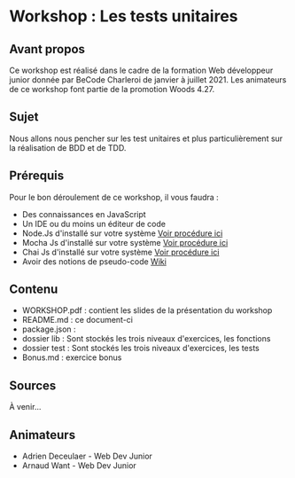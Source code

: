# Workshop : Les tests unitaires

## Avant propos
Ce workshop est réalisé dans le cadre de la formation Web développeur junior donnée par BeCode Charleroi de janvier à juillet 2021. Les animateurs de ce workshop font partie de la promotion Woods 4.27.

## Sujet
Nous allons nous pencher sur les test unitaires et plus particulièrement sur la réalisation de BDD et de TDD. 

## Prérequis
Pour le bon déroulement de ce workshop, il vous faudra :
- Des connaissances en JavaScript
- Un IDE ou du moins un éditeur de code
- Node.Js d'installé sur votre système [Voir procédure ici](https://nodejs.org/en/)
- Mocha Js d'installé sur votre système [Voir procédure ici](https://mochajs.org/)
- Chai Js d'installé sur votre système [Voir procédure ici](https://www.chaijs.com/)
- Avoir des notions de pseudo-code [Wiki](https://fr.wikipedia.org/wiki/Pseudo-code)

## Contenu
- WORKSHOP.pdf : contient les slides de la présentation du workshop
- README.md : ce document-ci
- package.json : 
- dossier lib : Sont stockés les trois niveaux d'exercices, les fonctions
- dossier test : Sont stockés les trois niveaux d'exercices, les tests
- Bonus.md : exercice bonus
## Sources
À venir...
## Animateurs
- Adrien Deceulaer - Web Dev Junior
- Arnaud Want - Web Dev Junior
